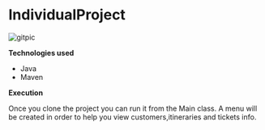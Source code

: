 # IndividualProject



![gitpic](https://user-images.githubusercontent.com/74924160/201368680-84a06508-63e9-4663-a120-826831d6e06f.png)



<b> Technologies used </b>
<ul>  
<li>Java</li>
<li>Maven</li>
</ul>


<b> Execution </b>

<p> Once you clone the project you can run it from the Main class. A menu will be created in order to help you view customers,itineraries and tickets info.
